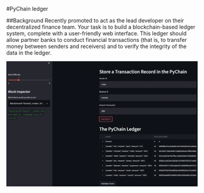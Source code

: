 #PyChain ledger

##Background
Recently promoted to act as the lead developer on their decentralized finance team. Your task is to build a blockchain-based ledger system, complete with a user-friendly web interface. This ledger should allow partner banks to conduct financial transactions (that is, to transfer money between senders and receivers) and to verify the integrity of the data in the ledger.

![alt text](https://github.com/mykalmorton/basic-PyChain-ledger/blob/main/pychain%20transaction.png)
